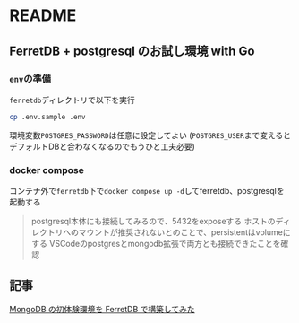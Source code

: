# README

## FerretDB + postgresql のお試し環境 with Go

### `env`の準備

`ferretdb`ディレクトリで以下を実行

```sh
cp .env.sample .env
```

環境変数`POSTGRES_PASSWORD`は任意に設定してよい
(`POSTGRES_USER`まで変えるとデフォルトDBと合わなくなるのでもうひと工夫必要)

### docker compose

コンテナ外で`ferretdb`下で`docker compose up -d`してferretdb、postgresqlを起動する

> postgresql本体にも接続してみるので、5432をexposeする
> ホストのディレクトリへのマウントが推奨されないとのことで、persistentはvolumeにする
> VSCodeのpostgresとmongodb拡張で両方とも接続できたことを確認

## 記事

[MongoDB の初体験環境を FerretDB で構築してみた](https://zenn.dev/daifukuninja/articles/9dfc2d7d877aef)
